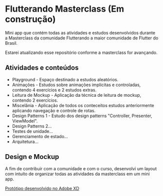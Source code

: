 # Flutterando Masterclass (Em construção)

Mini app que contém todas as atividades e estudos desenvolvidos durante a Masterclass da comunidade Flutterando a maior comunidade de Flutter do Brasil.

Estarei atualizando esse repositório conforme a masterclass for avançando.


## Atividades e conteúdos

- Playground - Espaço destinado a estudos aleatórios. 
- Animações - Estudos sobre animações implícitas e controladas, contendo 4 exercícios e 2 estudos extras.
- Leitura de Mockup - Aplicação da técnica de leitura de mockup, contendo 2 exercícios.
- Miscelânia -  Aplicação de todos os conteceitos estudos anteriormente aplicando navegação e controle de rotas.
- Design Patterns 1 - Estudo dos design patterns "Controller, Presenter, ViewModel".
- Design Patterns 2...
- Testes de unidade...
- Gerenciamento de estado...
- Arquitetura...

## Design e Mockup

A fim de contribuir com a comunidade e com o curso, desenvolvi um layout com intuíto de organizar todas as atividades da masterclass em um mini app.

[Protótipo desenvolvido no Adobe XD ](https://xd.adobe.com/view/6089d2f7-7ebb-4bd7-95ab-0e6c15322907-35da/)


